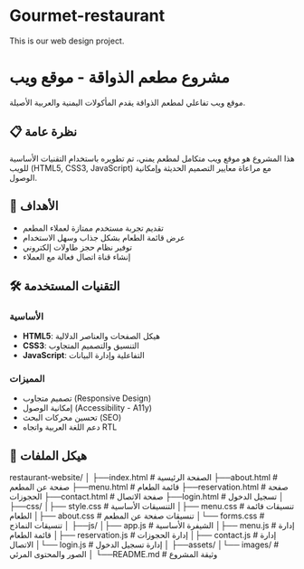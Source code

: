 # Gourmet-restaurant
This is our web design project.
# مشروع مطعم الذواقة - موقع ويب

موقع ويب تفاعلي لمطعم الذواقة يقدم المأكولات اليمنية والعربية الأصيلة.

## 📋 نظرة عامة

هذا المشروع هو موقع ويب متكامل لمطعم يمني، تم تطويره باستخدام التقنيات الأساسية للويب (HTML5, CSS3, JavaScript) مع مراعاة معايير التصميم الحديثة وإمكانية الوصول.

## 🎯 الأهداف

- تقديم تجربة مستخدم ممتازة لعملاء المطعم
- عرض قائمة الطعام بشكل جذاب وسهل الاستخدام
- توفير نظام حجز طاولات إلكتروني
- إنشاء قناة اتصال فعالة مع العملاء

## 🛠️ التقنيات المستخدمة

### الأساسية
- **HTML5**: هيكل الصفحات والعناصر الدلالية
- **CSS3**: التنسيق والتصميم المتجاوب
- **JavaScript**: التفاعلية وإدارة البيانات

### المميزات
- تصميم متجاوب (Responsive Design)
- إمكانية الوصول (Accessibility - A11y)
- تحسين محركات البحث (SEO)
- دعم اللغة العربية واتجاه RTL

## 📁 هيكل الملفات
restaurant-website/ │ ├──index.html              # الصفحة الرئيسية ├──about.html              # صفحة عن المطعم ├──menu.html               # قائمة الطعام ├──reservation.html        # صفحة الحجوزات ├──contact.html            # صفحة الاتصال ├──login.html              # تسجيل الدخول │ ├──css/ │├── style.css           # التنسيقات الأساسية │├── menu.css            # تنسيقات قائمة الطعام │├── about.css           # تنسيقات صفحة عن المطعم │└── forms.css           # تنسيقات النماذج │ ├──js/ │├── app.js              # الشيفرة الأساسية │├── menu.js             # إدارة قائمة الطعام │├── reservation.js      # إدارة الحجوزات │├── contact.js          # إدارة الاتصال │└── login.js            # إدارة تسجيل الدخول │ ├──assets/ │└── images/             # الصور والمحتوى المرئي │ └──README.md               # وثيقة المشروع

